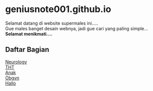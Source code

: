# geniusnote001.github.io
Selamat datang di website supermales ini.....<br>
Gue males banget desain webnya, jadi gue cari yang paling simple...<br>
<b>Selamat menikmati....</b><br>
## Daftar Bagian
[Neurology](Neurology.md)<br>
[THT](THT.md)<br>
[Anak](Anak.md)<br>
[Obgyn](Obgyn.md)<br>
[Hallo](74-Typhoid-and-Paratyphoid-_Enteric_-Fever.html)


